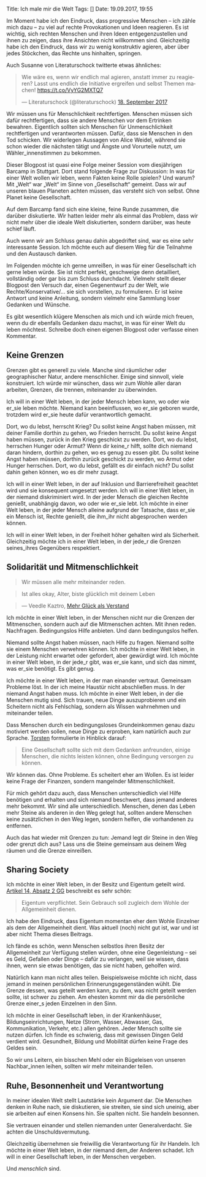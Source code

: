 Title: Ich male mir die Welt
Tags: []
Date: 19.09.2017, 19:55

Im Moment habe ich den Eindruck, dass progressive Menschen – ich zähle mich dazu – zu viel auf rechte Provokationen und Ideen reagieren. Es ist wichtig, sich rechten Menschen und ihren Ideen entgegenzustellen und ihnen zu zeigen, dass ihre Ansichten nicht willkommen sind. Gleichzeitig habe ich den Eindruck, dass wir zu wenig konstruktiv agieren, aber über jedes Stöckchen, das Rechte uns hinhalten, springen.

Auch Susanne von Literaturschock twitterte etwas ähnliches:

<blockquote class="twitter-tweet" data-lang="de"><p lang="de" dir="ltr">Wie wäre es, wenn wir endlich mal agieren, anstatt immer zu reagieren? Lasst uns endlich die Initiative ergreifen und selbst Themen machen! <a href="https://t.co/VyYG2MXTQ7">https://t.co/VyYG2MXTQ7</a></p>&mdash; Literaturschock (@literaturschock) <a href="https://twitter.com/literaturschock/status/909753840815263744">18. September 2017</a></blockquote> <script async src="//platform.twitter.com/widgets.js" charset="utf-8"></script>

Wir müssen uns für Menschlichkeit rechtfertigen. Menschen müssen sich dafür rechtfertigen, dass sie andere Menschen vor dem Ertrinken bewahren. Eigentlich sollten sich Menschen für Unmenschlichkeit rechtfertigen und verantworten müssen. Dafür, dass sie Menschen in den Tod schicken. Wir widerlegen Aussagen von Alice Weidel, während sie schon wieder die nächsten tätigt und Ängste und Vorurteile nutzt, um Wähler_innenstimmen zu bekommen.

Dieser Blogpost ist quasi eine Folge meiner Session vom diesjährigen Barcamp in Stuttgart. Dort stand folgende Frage zur Diskussion: In was für einer Welt wollen wir leben, wenn Fakten keine Rolle spielen? Und warum? Mit „Welt“ war „Welt“ im Sinne von „Gesellschaft“ gemeint. Dass wir auf unseren blauen Planeten achten müssen, das versteht sich von selbst. Ohne Planet keine Gesellschaft.

Auf dem Barcamp fand sich eine kleine, feine Runde zusammen, die darüber diskutierte. Wir hatten leider mehr als einmal das Problem, dass wir nicht mehr über die ideale Welt diskutierten, sondern darüber, was heute schief läuft. 

Auch wenn wir am Schluss genau dahin abgedriftet sind, war es eine sehr interessante Session. Ich möchte euch auf diesem Weg für die Teilnahme und den Austausch danken.

Im Folgenden möchte ich gerne umreißen, in was für einer Gesellschaft ich gerne leben würde. Sie ist nicht perfekt, geschweige denn detailliert, vollständig oder gar bis zum Schluss durchdacht. Vielmehr stellt dieser Blogpost den Versuch dar, einen Gegenentwurf zu der Welt, wie Rechte/Konservative/... sie sich vorstellen, zu formulieren. Er ist keine Antwort und keine Anleitung, sondern vielmehr eine Sammlung loser Gedanken und Wünsche.

Es gibt wesentlich klügere Menschen als mich und ich würde mich freuen, wenn du dir ebenfalls Gedanken dazu machst, in was für einer Welt du leben möchtest. Schreibe doch einen eigenen Blogpost oder verfasse einen Kommentar.

## Keine Grenzen

Grenzen gibt es generell zu viele. Manche sind räumlicher oder geographischer Natur, andere menschlicher. Einige sind sinnvoll, viele konstruiert. Ich würde mir wünschen, dass wir zum Wohle aller daran arbeiten, Grenzen, die trennen, miteinander zu überwinden.

Ich will in einer Welt leben, in der jeder Mensch leben kann, wo oder wie er_sie leben möchte. Niemand kann beeinflussen, wo er_sie geboren wurde, trotzdem wird er_sie heute dafür verantwortlich gemacht.

Dort, wo du lebst, herrscht Krieg? Du sollst keine Angst haben müssen, mit deiner Familie dorthin zu gehen, wo Frieden herrscht. Du sollst keine Angst haben müssen, zurück in den Krieg geschickt zu werden. Dort, wo du lebst, herrschen Hunger oder Armut? Wenn dir keine_r hilft, sollte dich niemand daran hindern, dorthin zu gehen, wo es genug zu essen gibt. Du sollst keine Angst haben müssen, dorthin zurück geschickt zu werden, wo Armut oder Hunger herrschen. Dort, wo du lebst, gefällt es dir einfach nicht? Du sollst dahin gehen können, wo es dir mehr zusagt.

Ich will in einer Welt leben, in der auf Inklusion und Barrierefreiheit geachtet wird und sie konsequent umgesetzt werden. Ich will in einer Welt leben, in der niemand diskriminiert wird. In der jeder Mensch die gleichen Rechte genießt, unabhängig davon, wo oder wie er_sie lebt. Ich möchte in einer Welt leben, in der jeder Mensch alleine aufgrund der Tatsache, dass er_sie ein Mensch ist, Rechte genießt, die ihm_ihr nicht abgesprochen werden können.

Ich will in einer Welt leben, in der Freiheit höher gehalten wird als Sicherheit. Gleichzeitig möchte ich in einer Welt leben, in der jede_r die Grenzen seines_ihres Gegenübers respektiert.

## Solidarität und Mitmenschlichkeit

> Wir müssen alle mehr miteinander reden.

> Ist alles okay, Alter, biste glücklich mit deinem Leben 

> — Veedle Kaztro, [Mehr Glück als Verstand](https://www.youtube.com/watch?v=On2tL3GeS7k)

Ich möchte in einer Welt leben, in der Menschen nicht nur die Grenzen der Mitmenschen, sondern auch auf die Mitmenschen achten. Mit ihnen reden. Nachfragen. Bedingungslos Hilfe anbieten. Und dann bedingungslos helfen.

Niemand sollte Angst haben müssen, nach Hilfe zu fragen. Niemand sollte sie einem Menschen verwehren können. Ich möchte in einer Welt leben, in der Leistung nicht erwartet oder gefordert, aber gewürdigt wird. Ich möchte in einer Welt leben, in der jede_r gibt, was er_sie kann, und sich das nimmt, was er_sie benötigt. Es gibt genug.

Ich möchte in einer Welt leben, in der man einander vertraut. Gemeinsam Probleme löst. In der ich meine Haustür nicht abschließen muss. In der niemand Angst haben muss. Ich möchte in einer Welt leben, in der die Menschen mutig sind. Sich trauen, neue Dinge auszuprobieren und ein Scheitern nicht als Fehlschlag, sondern als Wissen wahrnehmen und miteinander teilen.

Dass Menschen durch ein bedingungsloses Grundeinkommen genau dazu motiviert werden sollen, neue Dinge zu erproben, kam natürlich auch zur Sprache. [Torsten](https://twitter.com/stollen69) formulierte in Hinblick darauf:

> Eine Gesellschaft sollte sich mit dem Gedanken anfreunden, einige Menschen, die nichts leisten können, ohne Bedingung versorgen zu können.

Wir können das. Ohne Probleme. Es scheitert eher am Wollen. Es ist leider keine Frage der Finanzen, sondern mangelnder Mitmenschlichkeit.

Für mich gehört dazu auch, dass Menschen unterschiedlich viel Hilfe benötigen und erhalten und sich niemand beschwert, dass jemand anderes mehr bekommt. Wir sind alle unterschiedlich. Menschen, denen das Leben mehr Steine als anderen in den Weg gelegt hat, sollten andere Menschen keine zusätzlichen in den Weg legen, sondern helfen, die vorhandenen zu entfernen.

Auch das hat wieder mit Grenzen zu tun: Jemand legt dir Steine in den Weg oder grenzt dich aus? Lass uns die Steine gemeinsam aus deinem Weg räumen und die Grenze einreißen.

## Sharing Society

Ich möchte in einer Welt leben, in der Besitz und Eigentum geteilt wird. [Artikel 14, Absatz 2 GG](https://www.gesetze-im-internet.de/gg/art_14.html) beschreibt es sehr schön:

> Eigentum verpflichtet. Sein Gebrauch soll zugleich dem Wohle der Allgemeinheit dienen.

Ich habe den Eindruck, dass Eigentum momentan eher dem Wohle Einzelner als dem der Allgemeinheit dient. Was aktuell (noch) nicht gut ist, war und ist aber nicht Thema dieses Beitrags.

Ich fände es schön, wenn Menschen selbstlos ihren Besitz der Allgemeinheit zur Verfügung stellen würden, ohne eine Gegenleistung – sei es Geld, Gefallen oder Dinge – dafür zu verlangen, weil sie wissen, dass ihnen, wenn sie etwas benötigen, das sie nicht haben, geholfen wird.

Natürlich kann man nicht alles teilen. Beispielsweise möchte ich nicht, dass jemand in meinen persönlichen Erinnerungsgegenständen wühlt. Die Grenze dessen, was geteilt werden kann, zu dem, was nicht geteilt werden sollte, ist schwer zu ziehen. Am ehesten kommt mir da die persönliche Grenze einer_s jeden Einzelnen in den Sinn.

Ich möchte in einer Gesellschaft leben, in der Krankenhäuser, Bildungseinrichtungen, Netze (Strom, Wasser, Abwasser, Gas, Kommunikation, Verkehr, etc.) allen gehören. Jeder Mensch sollte sie nutzen dürfen. Ich finde es schwierig, dass mit gewissen Dingen Geld verdient wird. Gesundheit, Bildung und Mobilität dürfen keine Frage des Geldes sein.

So wir uns Leitern, ein bisschen Mehl oder ein Bügeleisen von unseren Nachbar_innen leihen, sollten wir mehr miteinander teilen.

## Ruhe, Besonnenheit und Verantwortung

In meiner idealen Welt stellt Lautstärke kein Argument dar. Die Menschen denken in Ruhe nach, sie diskutieren, sie streiten, sie sind sich uneinig, aber sie arbeiten auf einen Konsens hin. Sie spalten nicht. Sie handeln besonnen.

Sie vertrauen einander und stellen niemanden unter Generalverdacht. Sie achten die Unschuldsvermutung.

Gleichzeitig übernehmen sie freiwillig die Verantwortung für ihr Handeln. Ich möchte in einer Welt leben, in der niemand dem_der Anderen schadet. Ich will in einer Gesellschaft leben, in der Menschen vergeben.

Und _menschlich_ sind.